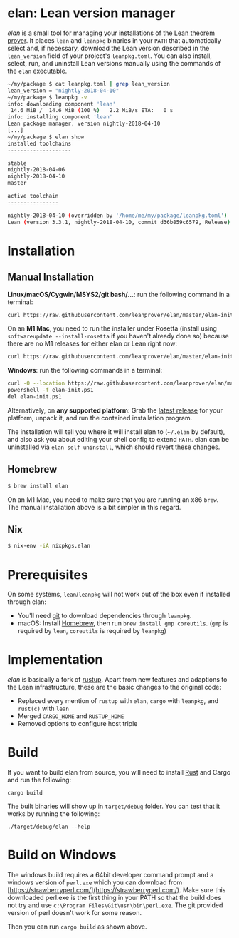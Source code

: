 # elan: Lean version manager

*elan* is a small tool for managing your installations of the [Lean theorem prover](https://leanprover.github.io). It places `lean` and `leanpkg` binaries in your `PATH` that automatically select and, if necessary, download the Lean version described in the `lean_version` field of your project's `leanpkg.toml`.
You can also install, select, run, and uninstall Lean versions manually using the commands of the `elan` executable.

```bash
~/my/package $ cat leanpkg.toml | grep lean_version
lean_version = "nightly-2018-04-10"
~/my/package $ leanpkg -v
info: downloading component 'lean'
 14.6 MiB /  14.6 MiB (100 %)   2.2 MiB/s ETA:   0 s
info: installing component 'lean'
Lean package manager, version nightly-2018-04-10
[...]
~/my/package $ elan show
installed toolchains
--------------------

stable
nightly-2018-04-06
nightly-2018-04-10
master

active toolchain
----------------

nightly-2018-04-10 (overridden by '/home/me/my/package/leanpkg.toml')
Lean (version 3.3.1, nightly-2018-04-10, commit d36b859c6579, Release)
```

# Installation

## Manual Installation

**Linux/macOS/Cygwin/MSYS2/git bash/...**: run the following command in a terminal:

```bash
curl https://raw.githubusercontent.com/leanprover/elan/master/elan-init.sh -sSf | sh
```

On an **M1 Mac**, you need to run the installer under Rosetta (install using `softwareupdate --install-rosetta` if you haven't already done so) because there are no M1 releases for either elan or Lean right now:

```bash
curl https://raw.githubusercontent.com/leanprover/elan/master/elan-init.sh -sSf | arch -x86_64 sh
```

**Windows**: run the following commands in a terminal:
```bash
curl -O --location https://raw.githubusercontent.com/leanprover/elan/master/elan-init.ps1
powershell -f elan-init.ps1
del elan-init.ps1
```

Alternatively, on **any supported platform**: Grab the [latest release](https://github.com/leanprover/elan/releases/latest) for your platform, unpack it, and run the contained installation program.

The installation will tell you where it will install elan to (`~/.elan` by default), and also ask you about editing your shell config to extend `PATH`. elan can be uninstalled via `elan self uninstall`, which should revert these changes.

## Homebrew

```bash
$ brew install elan
```

On an M1 Mac, you need to make sure that you are running an x86 `brew`. The manual installation above is a bit simpler in this regard.

## Nix

```bash
$ nix-env -iA nixpkgs.elan
```

# Prerequisites

On some systems, `lean`/`leanpkg` will not work out of the box even if installed through elan:

* You'll need [git](https://git-scm.com/download) to download dependencies through `leanpkg`.
* macOS: Install [Homebrew](https://brew.sh/), then run `brew install gmp coreutils`.
  (`gmp` is required by `lean`, `coreutils` is required by `leanpkg`)

# Implementation

*elan* is basically a fork of [rustup](https://github.com/rust-lang-nursery/rustup.rs). Apart from new features and adaptions to the Lean infrastructure, these are the basic changes to the original code:

* Replaced every mention of `rustup` with `elan`, `cargo` with `leanpkg`, and `rust(c)` with `lean`
* Merged `CARGO_HOME` and `RUSTUP_HOME`
* Removed options to configure host triple

# Build

If you want to build elan from source, you will need to install [Rust](https://www.rust-lang.org/tools/install) and
Cargo and run the following:

```
cargo build
```

The built binaries will show up in `target/debug` folder.  You can test that it works by running the following:

```
./target/debug/elan --help
```

# Build on Windows

The windows build requires a 64bit developer command prompt and a windows version of `perl.exe` which you can download
from [https://strawberryperl.com/](https://strawberryperl.com/). Make sure this downloaded perl.exe is the first thing
in your PATH so that the build does not try and use `c:\Program Files\Git\usr\bin\perl.exe`. The git provided version of
perl doesn't work for some reason.

Then you can run `cargo build` as shown above.
